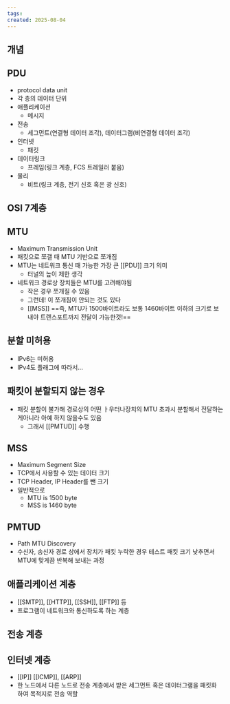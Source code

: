 ```yaml
---
tags: 
created: 2025-08-04
---
```

## 개념

## PDU 
- protocol data unit
- 각 층의 데이터 단위
- 애플리케이션
	- 메시지
- 전송
	- 세그먼트(연결형 데이터 조각), 데이터그램(비연결형 데이터 조각)
- 인터넷
	- 패킷
- 데이터링크
	- 프레임(링크 계층, FCS 트레일러 붙음)
- 물리 
	- 비트(링크 계층, 전기 신호 혹은 광 신호)
## OSI 7계층
## MTU

- Maximum Transmission Unit
- 패킷으로 쪼갤 때 MTU 기반으로 쪼개짐
- MTU는 네트워크 통신 때 가능한 가장 큰 [[PDU]] 크기 의미
	- 터널의 높이 제한 생각
- 네트워크 경로상 장치들은 MTU를 고려해야됨
	- 작은 경우 쪼개질 수 있음
	- 그런데! 이 쪼개짐이 안되는 것도 있다
	- [[MSS]]
==즉, MTU가 1500바이트라도 보통 1460바이트 이하의 크기로 보내야 트랜스포트까지 전달이 가능한것!==
## 분할 미허용
- IPv6는 미허용
- IPv4도 플래그에 따라서...
## 패킷이 분할되지 않는 경우
- 패킷 분할이 불가해 경로상의 어떤 ㅏ우터나장치의 MTU 초과시 분할해서 전달하는게아니라 아예 하지 않을수도 있음
	- 그래서 [[PMTUD]] 수행
## MSS
- Maximum Segment Size
- TCP에서 사용할 수 있는 데이터 크기
- TCP Header, IP Header를 뺀 크기
- 일반적으로
	- MTU is 1500 byte
	- MSS is 1460 byte
## PMTUD

- Path MTU Discovery
- 수신자, 송신자 경로 상에서 장치가 패킷 누락한 경우 테스트 패킷 크기 낮추면서 MTU에 맞게끔 반복해 보내는 과정
## 애플리케이션 계층
- [[SMTP]], [[HTTP]], [[SSH]], [[FTP]] 등
- 프로그램이 네트워크와 통신하도록 하는 계층

## 전송 계층
## 인터넷 계층
- [[IP]] [[ICMP]], [[ARP]]
- 한 노드에서 다른 노드로 전송 계층에서 받은 세그먼트 혹은 데이터그램을 패킷화 하여 목적지로 전송 역할
